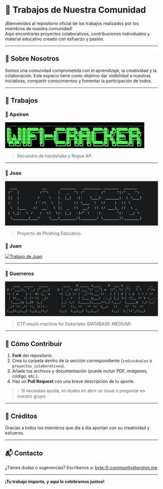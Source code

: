 # 🧩 Trabajos de Nuestra Comunidad

¡Bienvenidos al repositorio oficial de los trabajos realizados por los miembros de nuestra comunidad!  
Aquí encontrarás proyectos colaborativos, contribuciones individuales y material educativo creado con esfuerzo y pasión.

---

## 🌟 Sobre Nosotros

Somos una comunidad comprometida con el aprendizaje, la creatividad y la colaboración. Este espacio tiene como objetivo dar visibilidad a nuestras iniciativas, compartir conocimientos y fomentar la participación de todos.

---

## 📌 Trabajos

### 🔹 Apeiron

[![Trabajo de Apeiron](img/apeiron.png)](Daniel%J.%Benito%Aka.%"Apeiron"/Secuestro%de%handshake%y%Rogue%AP)

> Secuestro de handshake y Rogue AP.

---

### 🔹 Joao

[![Trabajo de Joao](img/joao.png)](Joao%Daniel%Delgado%Tito/)

> Proyecto de Phishing Educativo.


### 🔹 Juan

[![Trabajo de Juan](img/juan.png)](Juan%raul%yucra/)

> 

---

### 🔹 Guerreros

[![Trabajo de Guerreros](img/guerreros.png)](Richard%Guerreros%Gomez/LABORATORIO-TRABAJO-1.pdf)

> CTF:resolv machine for Dokerlabs (DATABASE-MEDIUM)
---

## 📝 Cómo Contribuir

1. **Fork** del repositorio.
2. Crea tu carpeta dentro de la sección correspondiente (`individuales` o `proyectos_colaborativos`).
3. Añade tus archivos y documentación (puede incluir PDF, imágenes, código, etc.).
4. Haz un **Pull Request** con una breve descripción de tu aporte.

> 💡 Si necesitas ayuda, no dudes en abrir un issue o preguntar en nuestro grupo.

---

## 🎉 Créditos

Gracias a todos los miembros que día a día aportan con su creatividad y esfuerzo.

---

## 📬 Contacto

¿Tienes dudas o sugerencias? Escríbenos a: [byte-0-community@proton.me](byte-0-community@proton.me)  

---

**¡Tu trabajo importa, y aquí lo celebramos juntos!**
